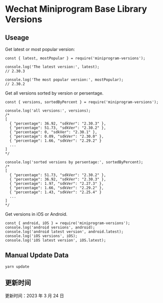 
# Wechat Miniprogram Base Library Versions

## Useage

Get latest or most popular version:

```;
const { latest, mostPopular } = require('miniprogram-versions');

console.log('The latest version:', latest);
// 2.30.3

console.log('The most popular version:', mostPopular);
// 2.30.2

```

Get all versions sorted by version or persentage.

```
const { versions, sortedByPercent } = require('miniprogram-versions');

console.log('all versions:', versions);
/*
[
  { "percentage": 36.92, "sdkVer": "2.30.3" },
  { "percentage": 51.73, "sdkVer": "2.30.2" },
  { "percentage": 0, "sdkVer": "2.30.1" },
  { "percentage": 0.09, "sdkVer": "2.30.0" },
  { "percentage": 1.66, "sdkVer": "2.29.2" }
  ...
]
*/

console.log('sorted versions by persentage:', sortedByPercent);
/*
[
  { "percentage": 51.73, "sdkVer": "2.30.2" },
  { "percentage": 36.92, "sdkVer": "2.30.3" },
  { "percentage": 1.97, "sdkVer": "2.27.3" },
  { "percentage": 1.66, "sdkVer": "2.29.2" },
  { "percentage": 1.43, "sdkVer": "2.25.4" }
  ...
]
*/
```

Get versions in iOS or Android.

```
const { android, iOS } = require('miniprogram-versions');
console.log('android versions', android);
console.log('android latest version', android.latest);
console.log('iOS versions', iOS);
console.log('iOS latest version', iOS.latest);
```

## Manual Update Data

```
yarn update
```

## 更新时间

更新时间：2023 年 3 月 24 日
